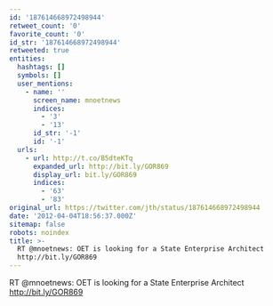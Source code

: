 ```yaml
---
id: '187614668972498944'
retweet_count: '0'
favorite_count: '0'
id_str: '187614668972498944'
retweeted: true
entities:
  hashtags: []
  symbols: []
  user_mentions:
    - name: ''
      screen_name: mnoetnews
      indices:
        - '3'
        - '13'
      id_str: '-1'
      id: '-1'
  urls:
    - url: http://t.co/B5dteKTq
      expanded_url: http://bit.ly/GOR869
      display_url: bit.ly/GOR869
      indices:
        - '63'
        - '83'
original_url: https://twitter.com/jth/status/187614668972498944
date: '2012-04-04T18:56:37.000Z'
sitemap: false
robots: noindex
title: >-
  RT @mnoetnews: OET is looking for a State Enterprise Architect
  http://bit.ly/GOR869
---
```


RT @mnoetnews: OET is looking for a State Enterprise Architect http://bit.ly/GOR869